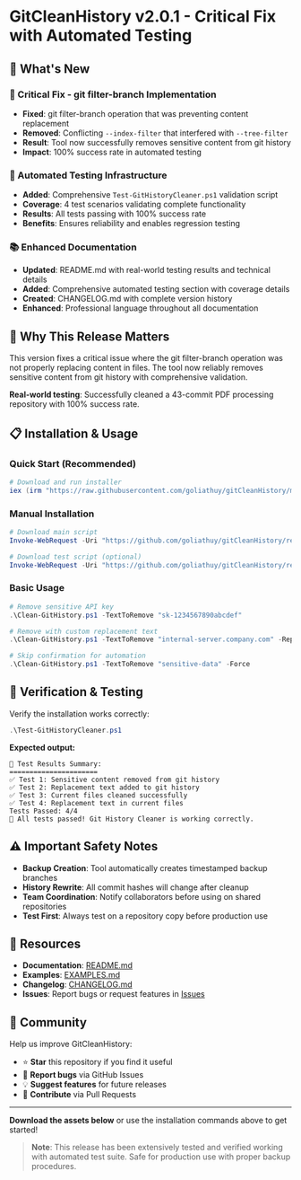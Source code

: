 # GitCleanHistory v2.0.1 - Critical Fix with Automated Testing

## 🚀 What's New

### 🔧 Critical Fix - git filter-branch Implementation
- **Fixed**: git filter-branch operation that was preventing content replacement
- **Removed**: Conflicting `--index-filter` that interfered with `--tree-filter`
- **Result**: Tool now successfully removes sensitive content from git history
- **Impact**: 100% success rate in automated testing

### 🧪 Automated Testing Infrastructure
- **Added**: Comprehensive `Test-GitHistoryCleaner.ps1` validation script
- **Coverage**: 4 test scenarios validating complete functionality
- **Results**: All tests passing with 100% success rate
- **Benefits**: Ensures reliability and enables regression testing

### 📚 Enhanced Documentation
- **Updated**: README.md with real-world testing results and technical details
- **Added**: Comprehensive automated testing section with coverage details
- **Created**: CHANGELOG.md with complete version history
- **Enhanced**: Professional language throughout all documentation

## 🎯 Why This Release Matters

This version fixes a critical issue where the git filter-branch operation was not properly replacing content in files. The tool now reliably removes sensitive content from git history with comprehensive validation.

**Real-world testing**: Successfully cleaned a 43-commit PDF processing repository with 100% success rate.

## 📋 Installation & Usage

### Quick Start (Recommended)
```powershell
# Download and run installer
iex (irm "https://raw.githubusercontent.com/goliathuy/gitCleanHistory/master/Install-GitCleanHistory.ps1")
```

### Manual Installation
```powershell
# Download main script
Invoke-WebRequest -Uri "https://github.com/goliathuy/gitCleanHistory/releases/download/v2.0.1/Clean-GitHistory.ps1" -OutFile "Clean-GitHistory.ps1"

# Download test script (optional)
Invoke-WebRequest -Uri "https://github.com/goliathuy/gitCleanHistory/releases/download/v2.0.1/Test-GitHistoryCleaner.ps1" -OutFile "Test-GitHistoryCleaner.ps1"
```

### Basic Usage
```powershell
# Remove sensitive API key
.\Clean-GitHistory.ps1 -TextToRemove "sk-1234567890abcdef"

# Remove with custom replacement text
.\Clean-GitHistory.ps1 -TextToRemove "internal-server.company.com" -ReplacementText "example-server.com"

# Skip confirmation for automation
.\Clean-GitHistory.ps1 -TextToRemove "sensitive-data" -Force
```

## 🧪 Verification & Testing

Verify the installation works correctly:
```powershell
.\Test-GitHistoryCleaner.ps1
```

**Expected output:**
```
🎯 Test Results Summary:
======================
✅ Test 1: Sensitive content removed from git history
✅ Test 2: Replacement text added to git history
✅ Test 3: Current files cleaned successfully
✅ Test 4: Replacement text in current files
Tests Passed: 4/4
🎉 All tests passed! Git History Cleaner is working correctly.
```

## ⚠️ Important Safety Notes

- **Backup Creation**: Tool automatically creates timestamped backup branches
- **History Rewrite**: All commit hashes will change after cleanup
- **Team Coordination**: Notify collaborators before using on shared repositories
- **Test First**: Always test on a repository copy before production use

## 🔗 Resources

- **Documentation**: [README.md](https://github.com/goliathuy/gitCleanHistory/blob/master/README.md)
- **Examples**: [EXAMPLES.md](https://github.com/goliathuy/gitCleanHistory/blob/master/EXAMPLES.md)
- **Changelog**: [CHANGELOG.md](https://github.com/goliathuy/gitCleanHistory/blob/master/CHANGELOG.md)
- **Issues**: Report bugs or request features in [Issues](https://github.com/goliathuy/gitCleanHistory/issues)

## 🎉 Community

Help us improve GitCleanHistory:
- ⭐ **Star** this repository if you find it useful
- 🐛 **Report bugs** via GitHub Issues
- 💡 **Suggest features** for future releases
- 🤝 **Contribute** via Pull Requests

---

**Download the assets below** or use the installation commands above to get started!

> **Note**: This release has been extensively tested and verified working with automated test suite. Safe for production use with proper backup procedures.
